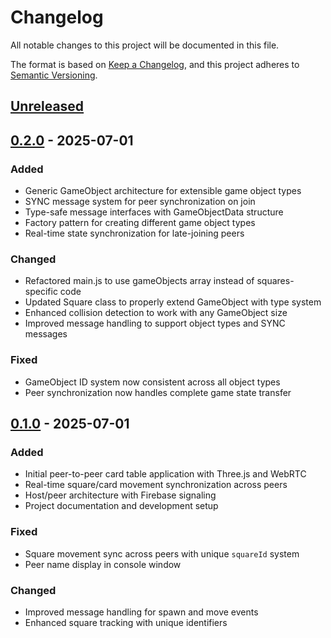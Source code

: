# Changelog

All notable changes to this project will be documented in this file.

The format is based on [Keep a Changelog](https://keepachangelog.com/en/1.1.0/),
and this project adheres to [Semantic Versioning](https://semver.org/spec/v2.0.0.html).

## [Unreleased]

## [0.2.0] - 2025-07-01

### Added
- Generic GameObject architecture for extensible game object types
- SYNC message system for peer synchronization on join
- Type-safe message interfaces with GameObjectData structure
- Factory pattern for creating different game object types
- Real-time state synchronization for late-joining peers

### Changed
- Refactored main.js to use gameObjects array instead of squares-specific code
- Updated Square class to properly extend GameObject with type system
- Enhanced collision detection to work with any GameObject size
- Improved message handling to support object types and SYNC messages

### Fixed
- GameObject ID system now consistent across all object types
- Peer synchronization now handles complete game state transfer

## [0.1.0] - 2025-07-01

### Added
- Initial peer-to-peer card table application with Three.js and WebRTC
- Real-time square/card movement synchronization across peers
- Host/peer architecture with Firebase signaling
- Project documentation and development setup

### Fixed
- Square movement sync across peers with unique `squareId` system
- Peer name display in console window

### Changed
- Improved message handling for spawn and move events
- Enhanced square tracking with unique identifiers

[unreleased]: https://github.com/username/cardTable/compare/v0.2.0...HEAD
[0.2.0]: https://github.com/username/cardTable/compare/v0.1.0...v0.2.0
[0.1.0]: https://github.com/username/cardTable/releases/tag/v0.1.0